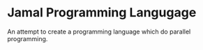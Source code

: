 Jamal Programming Langugage
=====

An attempt to create a programming language which do parallel programming.
